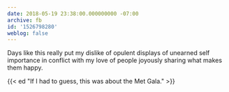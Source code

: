 ```yaml
---
date: 2018-05-19 23:38:00.000000000 -07:00
archive: fb
id: '1526798280'
weblog: false
---
```


Days like this really put my dislike of opulent displays of unearned self importance in conflict with my love of people joyously sharing what makes them happy.

{{< ed "If I had to guess, this was about the Met Gala." >}}